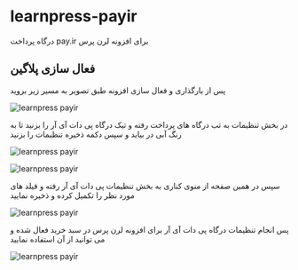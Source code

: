 # learnpress-payir
درگاه پرداخت pay.ir برای افزونه لرن پرس
## فعال سازی پلاگین
پس از بارگذاری و فعال سازی افزونه طبق تصویر به مسیر زیر بروید

![learnpress payir](http://midiyasoft.com/upload/1397/1.png "setting")

در بخش تنظیمات به تب درگاه های پرداخت رفته و تیک درگاه پی دات آی آر را بزنید تا به رنگ آبی در بیاید
 و سپس دکمه ذخیره تنظیمات را بزنید
 
![learnpress payir](http://midiyasoft.com/upload/1397/2.png "setting")

![learnpress payir](http://midiyasoft.com/upload/1397/8.png "setting")

سپس در همین صفحه از منوی کناری به بخش تنظیمات پی دات آی آر رفته و فیلد های مورد نظر را تکمیل کرده و ذخیره نمایید

![learnpress payir](http://midiyasoft.com/upload/1397/4.png "setting")

پس انجام تنظیمات درگاه پی دات آی آر برای افزونه لرن پرس در سبد خرید فعال شده و می توانید  از آن استفاده نمایید

![learnpress payir](http://midiyasoft.com/upload/1397/5.png "setting")

